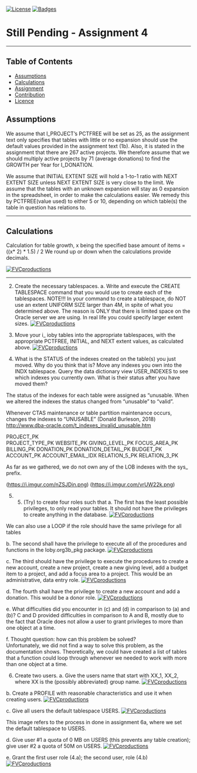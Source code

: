 [![License](http://img.shields.io/:license-mit-blue.svg?style=flat-square)](http://badges.mit-license.org) [![Badges](http://img.shields.io/:badges-9/9-ff6799.svg?style=flat-square)](https://github.com/badges/badgerbadgerbadger)

# Still Pending - Assignment 4
---







## Table of Contents

- [Assumptions](#assumptions)
- [Calculations](#calculations)
- [Assignment](#assignment)
- [Contribution](#team)
- [Licence](#license)





## Assumptions

We assume that I_PROJECT’s PCTFREE will be set as 25, as the assignment text only specifies that tables with little or no expansion should use the default values provided in the assignment text (1b).
Also, it is stated in the assignment that there are 267 active projects. We therefore assume that we should multiply active projects by 71 (average donations)  to find the GROWTH per Year for I_DONATION.

We assume that  INITIAL EXTENT SIZE will hold a 1-to-1 ratio with NEXT EXTENT SIZE unless NEXT EXTENT SIZE is very close to the limit.
We assume that the tables with an unknown expansion will stay as 0 expansion in the spreadsheet, in order to make the calculations easier. We remedy this by PCTFREE(value used) to either 5 or 10, depending on which table(s) the table in question has relations to.

---




## Calculations
Calculation for table growth, x being the specified base amount of items = ((x* 2) * 1.5) / 2 We round up or down when the calculations provide decimals.

[![FVCproductions](https://i.imgur.com/ywKOD86.png)](http://fvcproductions.com)

---

2. Create the necessary tablespaces. a. Write and execute the CREATE TABLESPACE command that you would use to create each of the tablespaces. NOTE!!! In your command to create a tablespace, do NOT use an extent UNIFORM SIZE larger than 4M, in spite of what you determined above. The reason is ONLY that there is limited space on the Oracle server we are using. In real life you could specify larger extent sizes. 
[![FVCproductions](https://i.imgur.com/ywKOD86.png)](http://fvcproductions.com)








3. Move your i_ ioby tables into the appropriate tablespaces, with the appropriate PCTFREE, INITIAL, and NEXT extent values, as calculated above. 
[![FVCproductions](https://i.imgur.com/EnnWmhw.png)](http://fvcproductions.com)






4. What is the STATUS of the indexes created on the table(s) you just moved. Why
do you think that is? Move any indexes you own into the INDX tablespace.
Query the data dictionary view USER_INDEXES to see which indexes you
currently own. What is their status after you have moved them?

The status of the indexes for each table were assigned as “unusable. When we altered the indexes the status changed from “unusable” to “valid”. 

Whenever CTAS maintenance or table partition maintenance occurs, changes the indexes to  “UNUSABLE” (Donald Burleson, 2018) 
http://www.dba-oracle.com/t_indexes_invalid_unusable.htm 

PROJECT_PK	
PROJECT_TYPE_PK
WEBSITE_PK
GIVING_LEVEL_PK
FOCUS_AREA_PK
BILLING_PK
DONATION_PK
DONATION_DETAIL_PK
BUDGET_PK
ACCOUNT_PK
ACCOUNT_EMAIL_IDX
RELATION_5_PK
RELATION_3_PK

As far as we gathered, we do not own any of the LOB indexes with the sys_ prefix.

(https://i.imgur.com/nZSJDin.png)
(https://i.imgur.com/vrUW22k.png)




5. 5.  (Try) to create four roles such that 
a.  The first has the least possible privileges, to only read your tables.  It should not have the privileges to create anything in the database.
[![FVCproductions](https://i.imgur.com/ywKOD86.png)](http://fvcproductions.com)


We can also use a LOOP if the role should have the same privilege for all tables



b.  The second shall have the privilege to execute all of the procedures and functions in the Ioby.org3b_pkg package. 
[![FVCproductions](https://i.imgur.com/ywKOD86.png)](http://fvcproductions.com)









c.  The third should have the privilege to execute the procedures to create a new account, create a new project, create a new giving level, add a budget item to a project, and add a focus area to a project. This would be an administrative, data entry role. 
[![FVCproductions](https://i.imgur.com/ywKOD86.png)](http://fvcproductions.com)









d.  The fourth shall have the privilege to create a new account and add a donation.  This would be a donor role. 
[![FVCproductions](https://i.imgur.com/ywKOD86.png)](http://fvcproductions.com)


e.  What difficulties did you encounter in (c) and (d) in comparison to (a) and (b)?
C and D provided difficulties in comparison to A and B, mostly due to the fact that Oracle does not allow a user to grant privileges to more than one object at a time.

f.  Thought question: how can this problem be solved?  
Unfortunately, we did not find a way to solve this problem, as the documentation shows.
Theoretically, we could have created a list of tables that a function could loop through whenever we needed to work with more than one object at a time.










6. Create two users. 
a. Give the users name that start with XX_1, XX_2, where XX is the (possibly abbreviated) group name. 
[![FVCproductions](https://i.imgur.com/ywKOD86.png)](http://fvcproductions.com)       




b. Create a PROFILE with reasonable characteristics and use it when creating users. 
[![FVCproductions](https://i.imgur.com/ywKOD86.png)](http://fvcproductions.com)




c. Give all users the default tablespace USERS. 
[![FVCproductions](https://i.imgur.com/ywKOD86.png)](http://fvcproductions.com) 
 
 

This image refers to the process in done in assignment 6a, where we set the default tablespace to USERS.


d. Give user #1 a quota of 0 MB on USERS (this prevents any table creation); give user #2 a quota of 50M on USERS. 
[![FVCproductions](https://i.imgur.com/ywKOD86.png)](http://fvcproductions.com) 





e. Grant the first user role (4.a); the second user, role (4.b) 
[![FVCproductions](https://i.imgur.com/ywKOD86.png)](http://fvcproductions.com)




